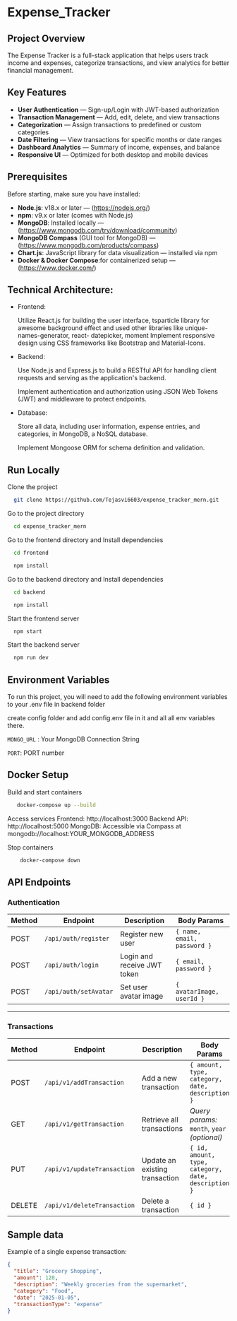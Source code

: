 # Expense_Tracker

## Project Overview
The Expense Tracker is a full-stack application that helps users track income and expenses, categorize transactions, and view analytics for better financial management.

## Key Features
- **User Authentication** — Sign-up/Login with JWT-based authorization
- **Transaction Management** — Add, edit, delete, and view transactions
- **Categorization** — Assign transactions to predefined or custom categories
- **Date Filtering** — View transactions for specific months or date ranges
- **Dashboard Analytics** — Summary of income, expenses, and balance
- **Responsive UI** — Optimized for both desktop and mobile devices

## Prerequisites

Before starting, make sure you have installed:

- **Node.js**: v18.x or later — (https://nodejs.org/)
- **npm**: v9.x or later (comes with Node.js)
- **MongoDB**: Installed locally — (https://www.mongodb.com/try/download/community)
- **MongoDB Compass** (GUI tool for MongoDB) —(https://www.mongodb.com/products/compass)
- **Chart.js**: JavaScript library for data visualization — installed via npm
- **Docker & Docker Compose**:for containerized setup — (https://www.docker.com/)

## Technical Architecture:

- Frontend:

    Utilize React.js for building the user interface, tsparticle library for awesome background effect and used other libraries like unique-names-generator, react-     datepicker, moment
    Implement responsive design using CSS frameworks like Bootstrap and Material-Icons.

- Backend:

    Use Node.js and Express.js to build a RESTful API for handling client requests and serving as the application's backend.

    Implement authentication and authorization using JSON Web Tokens (JWT) and middleware to protect endpoints.

- Database:

    Store all data, including user information, expense entries, and categories, in MongoDB, a NoSQL database.

    Implement Mongoose ORM for schema definition and validation.

## Run Locally

Clone the project

```bash
  git clone https://github.com/Tejasvi6603/expense_tracker_mern.git
```

Go to the project directory

```bash
  cd expense_tracker_mern
```

Go to the frontend directory and Install dependencies

```bash
  cd frontend
```
```bash
  npm install
```

Go to the backend directory and Install dependencies

```bash
  cd backend
```
```bash
  npm install
```

Start the frontend server

```bash
  npm start
```


Start the backend server

```bash
  npm run dev
```

## Environment Variables

To run this project, you will need to add the following environment variables to your .env file in backend folder

create config folder and add config.env file in it and all all env variables there.

`MONGO_URL` : Your MongoDB Connection String

`PORT`: PORT number

## Docker Setup

Build and start containers
```bash
   docker-compose up --build
```

Access services
Frontend: http://localhost:3000
Backend API: http://localhost:5000
MongoDB: Accessible via Compass at mongodb://localhost:YOUR_MONGODB_ADDRESS

Stop containers
```bash
    docker-compose down
```

##  API Endpoints 

### Authentication
| Method | Endpoint                  | Description                  | Body Params |
|--------|---------------------------|------------------------------|-------------|
| POST   | `/api/auth/register`       | Register new user            | `{ name, email, password }` |
| POST   | `/api/auth/login`          | Login and receive JWT token  | `{ email, password }` |
| POST   | `/api/auth/setAvatar`      | Set user avatar image        | `{ avatarImage, userId }` |

---

### Transactions
| Method | Endpoint                        | Description                 | Body Params |
|--------|---------------------------------|-----------------------------|-------------|
| POST   | `/api/v1/addTransaction`         | Add a new transaction       | `{ amount, type, category, date, description }` |
| GET    | `/api/v1/getTransaction`         | Retrieve all transactions   | *Query params:* `month`, `year` *(optional)* |
| PUT    | `/api/v1/updateTransaction`      | Update an existing transaction | `{ id, amount, type, category, date, description }` |
| DELETE | `/api/v1/deleteTransaction`      | Delete a transaction        | `{ id }` |


## Sample data 

Example of a single expense transaction:

```json
{
  "title": "Grocery Shopping",
  "amount": 120,
  "description": "Weekly groceries from the supermarket",
  "category": "Food",
  "date": "2025-01-05",
  "transactionType": "expense"
}
```


